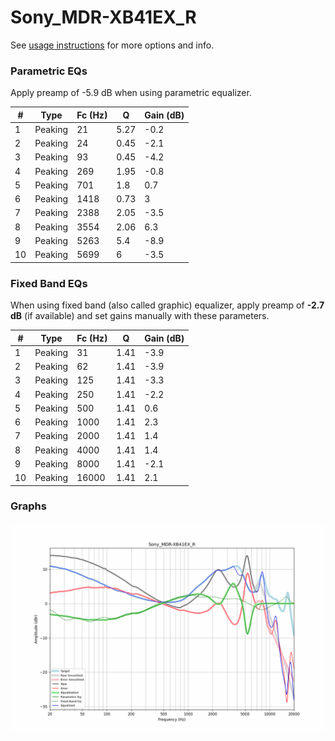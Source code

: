 # Sony_MDR-XB41EX_R
See [usage instructions](https://github.com/jaakkopasanen/AutoEq#usage) for more options and info.

### Parametric EQs
Apply preamp of -5.9 dB when using parametric equalizer.

|   # | Type    |   Fc (Hz) |    Q |   Gain (dB) |
|-----|---------|-----------|------|-------------|
|   1 | Peaking |        21 | 5.27 |        -0.2 |
|   2 | Peaking |        24 | 0.45 |        -2.1 |
|   3 | Peaking |        93 | 0.45 |        -4.2 |
|   4 | Peaking |       269 | 1.95 |        -0.8 |
|   5 | Peaking |       701 | 1.8  |         0.7 |
|   6 | Peaking |      1418 | 0.73 |         3   |
|   7 | Peaking |      2388 | 2.05 |        -3.5 |
|   8 | Peaking |      3554 | 2.06 |         6.3 |
|   9 | Peaking |      5263 | 5.4  |        -8.9 |
|  10 | Peaking |      5699 | 6    |        -3.5 |

### Fixed Band EQs
When using fixed band (also called graphic) equalizer, apply preamp of **-2.7 dB** (if available) and set gains manually with these parameters.

|   # | Type    |   Fc (Hz) |    Q |   Gain (dB) |
|-----|---------|-----------|------|-------------|
|   1 | Peaking |        31 | 1.41 |        -3.9 |
|   2 | Peaking |        62 | 1.41 |        -3.9 |
|   3 | Peaking |       125 | 1.41 |        -3.3 |
|   4 | Peaking |       250 | 1.41 |        -2.2 |
|   5 | Peaking |       500 | 1.41 |         0.6 |
|   6 | Peaking |      1000 | 1.41 |         2.3 |
|   7 | Peaking |      2000 | 1.41 |         1.4 |
|   8 | Peaking |      4000 | 1.41 |         1.4 |
|   9 | Peaking |      8000 | 1.41 |        -2.1 |
|  10 | Peaking |     16000 | 1.41 |         2.1 |

### Graphs
![](./Sony_MDR-XB41EX_R.png)
